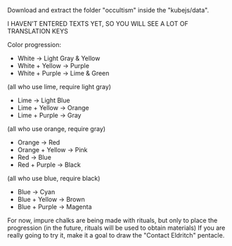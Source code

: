 Download and extract the folder "occultism" inside the "kubejs/data".


I HAVEN'T ENTERED TEXTS YET, SO YOU WILL SEE A LOT OF TRANSLATION KEYS

Color progression:
- White -> Light Gray & Yellow
- White + Yellow -> Purple
- White + Purple -> Lime & Green

(all who use lime, require light gray)
- Lime -> Light Blue
- Lime + Yellow -> Orange
- Lime + Purple -> Gray

(all who use orange, require gray)
- Orange -> Red
- Orange + Yellow -> Pink
- Red -> Blue
- Red + Purple -> Black

(all who use blue, require black)
- Blue -> Cyan
- Blue + Yellow -> Brown
- Blue + Purple -> Magenta

For now, impure chalks are being made with rituals, but only to place the progression (in the future, rituals will be used to obtain materials)
If you are really going to try it, make it a goal to draw the "Contact Eldritch" pentacle.
